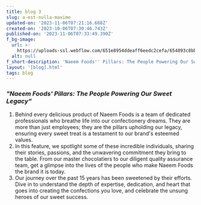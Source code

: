 ```yaml
---
title: blog 3
slug: a-est-nulla-maxime
updated-on: '2023-11-06T07:21:16.688Z'
created-on: '2023-10-06T07:30:46.743Z'
published-on: '2023-11-06T07:33:49.390Z'
f_bg-image:
  url: >-
    https://uploads-ssl.webflow.com/651e8954ddeaff6eedc2cefa/654893c8bba4fa0fbdbbcc44_pexels-nestor-cortez-9279002.jpg
  alt: null
f_short-description: 'Naeem Foods'' Pillars: The People Powering Our Sweet Legacy'
layout: '[blog].html'
tags: blog
---
```


### **_"Naeem Foods' Pillars: The People Powering Our Sweet Legacy"_**

1.  Behind every delicious product of Naeem Foods is a team of dedicated professionals who breathe life into our confectionery dreams. They are more than just employees; they are the pillars upholding our legacy, ensuring every sweet treat is a testament to our brand's esteemed values.
2.  In this feature, we spotlight some of these incredible individuals, sharing their stories, passions, and the unwavering commitment they bring to the table. From our master chocolatiers to our diligent quality assurance team, get a glimpse into the lives of the people who make Naeem Foods the brand it is today.
3.  Our journey over the past 15 years has been sweetened by their efforts. Dive in to understand the depth of expertise, dedication, and heart that goes into creating the confections you love, and celebrate the unsung heroes of our sweet success.

‍

